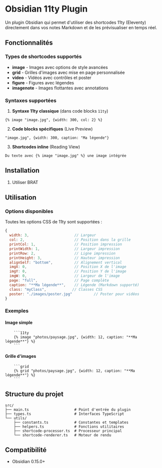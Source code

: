 # Obsidian 11ty Plugin

Un plugin Obsidian qui permet d'utiliser des shortcodes 11ty (Eleventy) directement dans vos notes Markdown et de les prévisualiser en temps réel.

## Fonctionnalités

### Types de shortcodes supportés

- **image** - Images avec options de style avancées
- **grid** - Grilles d'images avec mise en page personnalisée
- **video** - Vidéos avec contrôles et poster
- **figure** - Figures avec légendes
- **imagenote** - Images flottantes avec annotations


### Syntaxes supportées

1. **Syntaxe 11ty classique** (dans code blocks `11ty`)
```11ty
{% image "image.jpg", {width: 300, col: 2} %}
```

2. **Code blocks spécifiques** (Live Preview)
```image
"image.jpg", {width: 300, caption: "Ma légende"}
```

3. **Shortcodes inline** (Reading View)
```
Du texte avec {% image "image.jpg" %} une image intégrée
```

## Installation

1. Utiliser BRAT


## Utilisation

### Options disponibles

Toutes les options CSS de 11ty sont supportées :

```javascript
{
  width: 3,                     // Largeur
  col: 2,                       // Position dans la grille
  printCol: 1,                  // Position impression
  printWidth: 1,                // Largeur impression
  printRow: 2,                  // Ligne impression
  printHeight: 3,               // Hauteur impression
  alignSelf: "bottom",          // Alignement vertical
  imgX: 0,                      // Position X de l'image
  imgY: 0,                      // Position Y de l'image
  imgW: 0,                      // Largeur de l'image
  page: "full",                 // Page complète
  caption: "**Ma légende**",    // Légende (Markdown supporté)
  class: "myClass",            // Classes CSS
  poster: "./images/poster.jpg"          // Poster pour vidéos
}
```

### Exemples

#### Image simple
```
    ```11ty
    {% image "photos/paysage.jpg", {width: 12, caption: "**Ma légende**"} %}
    ```
```

#### Grille d'images
```
    ```grid
    {% grid "photos/paysage.jpg", {width: 12, caption: "**Ma légende**"} %}
    ```
```


## Structure du projet

```
src/
├── main.ts                     # Point d'entrée du plugin
├── types.ts                    # Interfaces TypeScript
└── utils/
    ├── constants.ts            # Constantes et templates
    ├── helpers.ts              # Fonctions utilitaires
    ├── shortcode-processor.ts  # Processeur principal
    └── shortcode-renderer.ts   # Moteur de rendu
```



## Compatibilité

- Obsidian 0.15.0+


